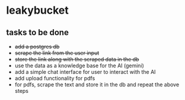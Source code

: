 # leakybucket

## tasks to be done
- ~~add a postgres db~~
- ~~scrape the link from the user input~~
- ~~store the link along with the scraped data in the db~~
- use the data as a knowledge base for the AI (gemini)
- add a simple chat interface for user to interact with the AI
- add upload functionality for pdfs
- for pdfs, scrape the text and store it in the db and repeat the above steps



